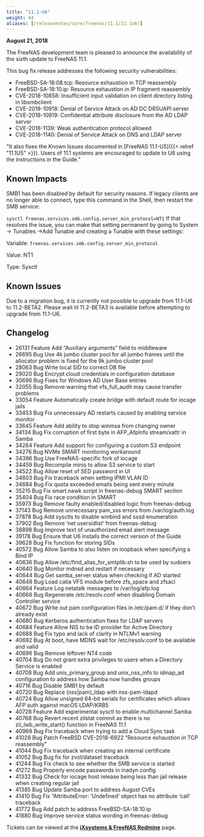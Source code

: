 ```yaml
---
title: "11.1-U6"
weight: 44
aliases: [/releasenotes/core/freenas/11.1/11.1u6/]
---
```


**August 21, 2018**

The FreeNAS development team is pleased to announce the availability of the sixth update to FreeNAS 11.1.

This bug fix release addresses the following security vulnerabilities:

* FreeBSD-SA-18:08.tcp: Resource exhaustion in TCP reassembly
* FreeBSD-SA-18:10.ip: Resource exhaustion in IP fragment reassembly
* CVE-2018-10858: Insufficient input validation on client directory listing in libsmbclient
* CVE-2018-10918: Denial of Service Attack on AD DC DRSUAPI server
* CVE-2018-10919: Confidential attribute disclosure from the AD LDAP server
* CVE-2018-1139: Weak authentication protocol allowed
* CVE-2018-1140: Denial of Service Attack on DNS and LDAP server

"It also fixes the Known Issues documented in [FreeNAS 11.1-U5]({{< relref "11.1U5" >}}). Users of 11.1 systems are encouraged to update to U6 using the instructions in the Guide."

## Known Impacts

SMB1 has been disabled by default for security reasons. If legacy clients are no longer able to connect, type this command in the Shell, then restart the SMB service:

`sysctl freenas.services.smb.config.server_min_protocol=NT1`
If that resolves the issue, you can make that setting permanent by going to System → Tunables →Add Tunable and creating a Tunable with these settings:

Variable: `freenas.services.smb.config.server_min_protocol`

Value: NT1

Type: Sysctl

## Known Issues

Due to a migration bug, it is currently not possible to upgrade from 11.1-U6 to 11.2-BETA2. Please wait til 11.2-BETA3 is available before attempting to upgrade from 11.1-U6.

## Changelog

+ 26131	Feature	Add “Auxiliary arguments” field to middleware
+ 26695	Bug	Use 4k jumbo cluster pool for all jumbo frames until the allocator problem is fixed for the 9k jumbo cluster pool
+ 28063	Bug	Write local SID to correct DB file
+ 29020	Bug	Encrypt cloud credentials in configuration database
+ 30696	Bug	Fixes for Windows AD User Base entries
+ 32055	Bug	Remove warning that vfs_full_audit may cause transfer problems
+ 33054	Feature	Automatically create bridge with default route for iocage jails
+ 33453	Bug	Fix unnecessary AD restarts caused by enabling service monitor
+ 33645	Feature	Add ability to stop winmsa from changing owner
+ 34134	Bug	Fix corruption of first byte in AFP_AfpInfo stream/xattr in Samba
+ 34264	Feature	Add support for configuring a custom S3 endpoint
+ 34276	Bug	NVMe SMART monitoring workaround
+ 34396	Bug	Use FreeNAS-specific fork of iocage
+ 34459	Bug	Recompile minio to allow S3 service to start
+ 34522	Bug	Allow reset of SED password in UI
+ 34603	Bug	Fix traceback when setting IPMI VLAN ID
+ 34684	Bug	Fix quota exceeded emails being sent every minute
+ 35215	Bug	Fix smart.nawk script in freenas-debug SMART section
+ 35404	Bug	Fix race condition in SMART
+ 35973	Bug	Remove faulty enabled/disabled logic from freenas-debug
+ 37143	Bug	Remove unnecessary pam_sss errors from /var/log/auth.log
+ 37878	Bug	Add sysctls to disable winbind and sssd enumeration
+ 37902	Bug	Remove ‘net usersidlist’ from freenas-debug
+ 38898	Bug	Improve text of unauthorized email alert message
+ 39178	Bug	Ensure that U6 installs the correct version of the Guide
+ 39628	Bug	Fix function for storing SIDs
+ 40572	Bug	Allow Samba to also listen on loopback when specifying a Bind IP
+ 40636	Bug	Allow /etc/find_alias_for_smtplib.sh to be used by sudoers
+ 40640	Bug	Monitor mdnsd and restart if necessary
+ 40644	Bug	Get samba_server status when checking if AD started
+ 40648	Bug	Load catia VFS module before zfs_space and zfsacl
+ 40664	Feature	Log netatalk messages to /var/log/afp.log
+ 40668	Bug	Regenerate /etc/resolv.conf when disabling Domain Controller service
+ 40672	Bug	Write out pam configuration files in /etc/pam.d/ if they don’t already exist
+ 40680	Bug	Kerberos authentication fixes for LDAP servers
+ 40684	Feature	Allow NIS to be ID provider for Active Directory
+ 40688	Bug	Fix typo and lack of clarity in NTLMv1 warning
+ 40692	Bug	At boot, have MDNS wait for /etc/resolv.conf to be available and valid
+ 40696	Bug	Remove leftover NT4 code
+ 40704	Bug	Do not grant extra privileges to users when a Directory Service is enabled
+ 40708	Bug	Add unix_primary_group and unix_nss_info to idmap_ad configuration to address how Samba now handles groups
+ 40716	Bug	Disable SMB1 by default
+ 40720	Bug	Replace (nss|pam)_ldap with nss-pam-ldapd
+ 40724	Bug	Allow unsigned 64-bit serials for certificates which allows AFP auth against macOS LDAP/KRB5
+ 40728	Feature	Add experimental sysctl to enable multichannel Samba
+ 40768	Bug	Revert recent zilstat commit as there is no zil_lwb_write_start() function in FreeNAS 11.1
+ 40968	Bug	Fix traceback when trying to add a Cloud Sync task
+ 41028	Bug	Patch FreeBSD CVE-2018-6922 “Resource exhaustion in TCP reassembly”
+ 41044	Bug	Fix traceback when creating an internal certificate
+ 41052	Bug	Bug fix for zvol/dataset traceback
+ 41244	Bug	Fix check to see whether the SMB service is started
+ 41272	Bug	Properly encode passwords in inadyn config
+ 41332	Bug	Check for iocage host release being less than jail release when creating regular jail
+ 41385	Bug	Update Samba port to address August CVEs
+ 41410	Bug	Fix “AttributeError: ‘Undefined’ object has no attribute ‘call’ traceback
+ 41772	Bug	Add patch to address FreeBSD-SA-18:10.ip
+ 41880	Bug	Improve service status wording in freenas-debug

Tickets can be viewed at the [**iXsystems & FreeNAS Redmine**](https://redmine.ixsystems.com/issues/) page.
